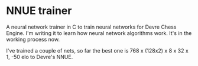 # NNUE trainer
A neural network trainer in C to train neural networks for Devre Chess Engine.
I'm writing it to learn how neural network algorithms work. 
It's in the working process now.

I've trained a couple of nets, so far the best one is 768 x (128x2) x 8 x 32 x 1, -50 elo to Devre's NNUE.
